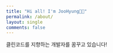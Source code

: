 ```yaml
---
title: "Hi all! I'm JooHyung👋🏻"
permalink: /about/
layout: single
comments: false
---
```


클린코드를 지향하는 개발자를 꿈꾸고 있습니다!
